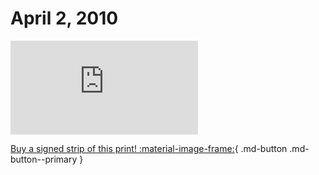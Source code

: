# April 2, 2010

![](https://www.achewood.com/comic.php?date=04022010)

[Buy a signed strip of this print! :material-image-frame:](https://achewood-holiday-pop-up.myshopify.com/products/strip#04022010){ .md-button .md-button--primary }
